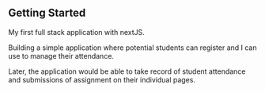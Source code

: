 
## Getting Started

My first full stack application with nextJS.

Building a simple application where potential students can register and I can use to manage their attendance.

Later, the application would be able to take record of student attendance and submissions of assignment on their individual pages.